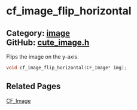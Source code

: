 [//]: # (This file is automatically generated by Cute Framework's docs parser.)
[//]: # (Do not edit this file by hand!)
[//]: # (See: https://github.com/RandyGaul/cute_framework/blob/master/samples/docs_parser.cpp)
[](../header.md ':include')

# cf_image_flip_horizontal

Category: [image](/api_reference?id=image)  
GitHub: [cute_image.h](https://github.com/RandyGaul/cute_framework/blob/master/include/cute_image.h)  
---

Flips the image on the y-axis.

```cpp
void cf_image_flip_horizontal(CF_Image* img);
```

## Related Pages

[CF_Image](/image/cf_image.md)  
